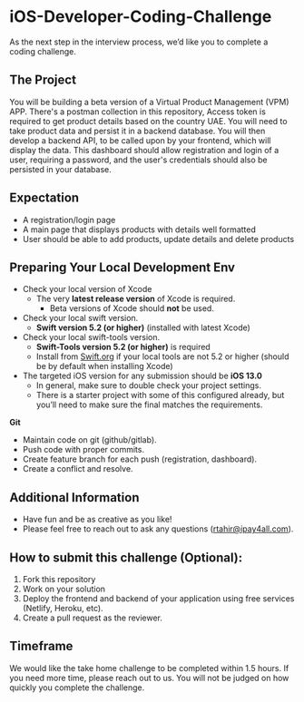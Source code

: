 # iOS-Developer-Coding-Challenge
As the next step in the interview process, we’d like you to complete a coding challenge.

## The Project

You will be building a beta version of a Virtual Product Management (VPM) APP. There's a postman collection in this repository, Access token is required to get product details based on the country UAE. You will need to take product data and persist it in a backend database. You will then develop a backend API, to be called upon by your frontend, which will display the data. This dashboard should allow registration and login of a user, requiring a password, and the user's credentials should also be persisted in your database.

## Expectation

* A registration/login page
* A main page that displays products with details well formatted 
* User should be able to add products, update details and delete products 

## Preparing Your Local Development Env

- Check your local version of Xcode
	- The very **latest release version** of Xcode is required.
		- Beta versions of Xcode should **not** be used.
- Check your local swift version.
	- **Swift version 5.2 (or higher)** (installed with latest Xcode)
- Check your local swift-tools version.
	- **Swift-Tools version 5.2 (or higher)** is required
	- Install from [Swift.org](https://swift.org) if your local tools are not 5.2 or higher (should be by default when installing Xcode)
- The targeted iOS version for any submission should be **iOS 13.0**
	- In general, make sure to double check your project settings.
	- There is a starter project with some of this configured already, but you’ll need to make sure the final matches the requirements.


**Git**
* Maintain code on git (github/gitlab).
* Push code with proper commits.
* Create feature branch for each push (registration, dashboard).
* Create a conflict and resolve.

  
## Additional Information
* Have fun and be as creative as you like!
* Please feel free to reach out to ask any questions (rtahir@ipay4all.com).

## How to submit this challenge (Optional):
1. Fork this repository
2. Work on your solution
3. Deploy the frontend and backend of your application using free services (Netlify, Heroku, etc).
4. Create a pull request as the reviewer.

## Timeframe

We would like the take home challenge to be completed within 1.5 hours. If you need more time, please reach out to us. You will not be judged on how quickly you complete the challenge.
